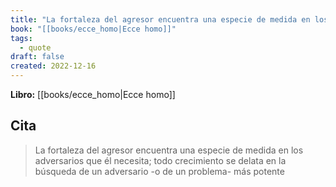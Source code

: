 ```yaml
---
title: "La fortaleza del agresor encuentra una especie de medida en los adversarios que ..."
book: "[[books/ecce_homo|Ecce homo]]"
tags:
  - quote
draft: false
created: 2022-12-16
---
```


**Libro:** [[books/ecce_homo|Ecce homo]]

## Cita
> La fortaleza del agresor encuentra una especie de medida en los adversarios que él necesita; todo crecimiento se delata en la búsqueda de un adversario -o de un problema- más potente
